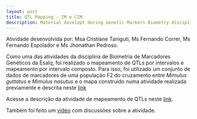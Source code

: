 ```yaml
---
layout: post
title: QTL Mapping - IM e CIM
description: Material developt during Genetic Markers Biometry discipline in ESALQ-USP (in Portuguese)
---
```


Atividade desenvolvida por: Msa Cristiane Taniguti, Ms Fernando Correr, Ms Fernando Espolador e Ms Jhonathan Pedroso.

Como uma das atividades da disciplina de Biometria de Marcadores Genéticos da Esalq, foi realizado o  mapeamento de QTLs  por intervalos e mapeamento por intervalo composto. Para isso, foi utilizado um conjunto de dados de marcadores de uma população F2 do cruzamento entre  _Mimulus guttatus_ e _Mimulus nasutus_ e o mapa construído numa atividade realizada previamente e descrita neste [link](https://cristianetaniguti.github.io/2017/08/19/Contru%C3%A7%C3%A3o-de-Mapa-Gen%C3%A9tico-no-Onemap.html)

Acesse a descrição da atividade de mapeamento de QTLs neste [link](https://cristianetaniguti.github.io/htmls/Aula10.html).

Também foi feito um [vídeo](https://www.youtube.com/watch?v=2FXFO6M7QyA) com discussões sobre a atividade.